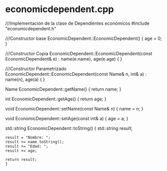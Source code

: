 # economicdependent.cpp
///Implementación de la clase de Dependientes económicos
#include "economicdependent.h"

///Constructor base
EconomicDependent::EconomicDependent() { 
    age = 0;
}

///Constructor Copia
EconomicDependent::EconomicDependent(const EconomicDependent& e) : name(e.name), age(e.age) { }

///Constructor Parametrizado
EconomicDependent::EconomicDependent(const Name& n, int& a) : name(n), age(a) { }

Name EconomicDependent::getName() {
    return name;
    }

int EconomicDependent::getAge() {
    return age;
    }

void EconomicDependent::setName(const Name& n) {
    name = n;
    }

void EconomicDependent::setAge(const int& a) {
    age = a;
    }

std::string EconomicDependent::toString() {
    std::string result;

    result = "Nombre: ";
    result += name.toString();
    result += "Edad: ";
    result += age;

    return result;
    }
